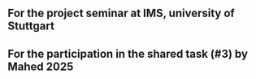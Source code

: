 ## For the project seminar at IMS, university of Stuttgart

## For the participation in the shared task (#3) by Mahed 2025
